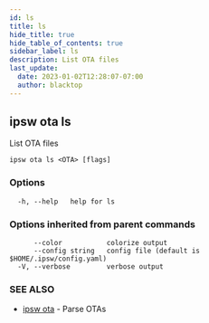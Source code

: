 ```yaml
---
id: ls
title: ls
hide_title: true
hide_table_of_contents: true
sidebar_label: ls
description: List OTA files
last_update:
  date: 2023-01-02T12:28:07-07:00
  author: blacktop
---
```

## ipsw ota ls

List OTA files

```
ipsw ota ls <OTA> [flags]
```

### Options

```
  -h, --help   help for ls
```

### Options inherited from parent commands

```
      --color           colorize output
      --config string   config file (default is $HOME/.ipsw/config.yaml)
  -V, --verbose         verbose output
```

### SEE ALSO

* [ipsw ota](/docs/cli/ipsw/ota)	 - Parse OTAs

